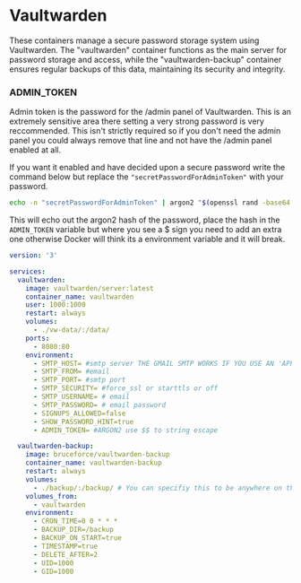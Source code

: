 # Vaultwarden

These containers manage a secure password storage system using Vaultwarden. The "vaultwarden" container functions as the main server for password storage and access, while the "vaultwarden-backup" container ensures regular backups of this data, maintaining its security and integrity.


### ADMIN_TOKEN

Admin token is the password for the /admin panel of Vaultwarden. This is an extremely sensitive area there setting a very strong password is very reccommended. This isn't strictly required so if you don't need the admin panel you could always remove that line and not have the /admin panel enabled at all. 

If you want it enabled and have decided upon a secure password write the command below but replace the `"secretPasswordForAdminToken"` with your password.

```bash
echo -n "secretPasswordForAdminToken" | argon2 "$(openssl rand -base64 32)" -e -id -k 65540 -t 3 -p 4
```
This will echo out the argon2 hash of the password, place the hash in the `ADMIN_TOKEN` variable but where you see a $ sign you need to add an extra one otherwise Docker will think its a environment variable and it will break.


```yaml
version: '3'

services:
  vaultwarden:
    image: vaultwarden/server:latest
    container_name: vaultwarden
    user: 1000:1000
    restart: always
    volumes:
      - ./vw-data/:/data/
    ports:
      - 8080:80
    environment: 
      - SMTP_HOST= #smtp server THE GMAIL SMTP WORKS IF YOU USE AN 'APP PASSWORD'
      - SMTP_FROM= #email 
      - SMTP_PORT= #smtp port
      - SMTP_SECURITY= #force_ssl or starttls or off
      - SMTP_USERNAME= # email 
      - SMTP_PASSWORD= # email password
      - SIGNUPS_ALLOWED=false
      - SHOW_PASSWORD_HINT=true
      - ADMIN_TOKEN= #ARGON2 use $$ to string escape 

  vaultwarden-backup:
    image: bruceforce/vaultwarden-backup
    container_name: vaultwarden-backup
    restart: always
    volumes:
      - ./backup/:/backup/ # You can specifiy this to be anywhere on the machine or even a remote samba share
    volumes_from:
      - vaultwarden
    environment:
      - CRON_TIME=0 0 * * *
      - BACKUP_DIR=/backup
      - BACKUP_ON_START=true
      - TIMESTAMP=true
      - DELETE_AFTER=2
      - UID=1000
      - GID=1000
```
